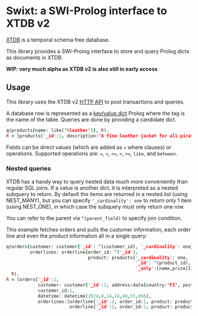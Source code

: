 # Swixt: a SWI-Prolog interface to XTDB v2

[XTDB](https://xtdb.com) is a temporal schema free database.

This library provides a SWI-Prolog interface to store and query Prolog
dicts as documents in XTDB.

**WIP: very much alpha as XTDB v2 is also still in early access**

## Usage

This library uses the XTDB v2 [HTTP API](https://docs.xtdb.com/drivers/http/openapi/index.html) to
post transactions and queries.

A database row is represented as a [key/value dict](https://www.swi-prolog.org/pldoc/man?section=bidicts)
Prolog where the tag is the name of the table.
Queries are done by providing a candidate dict.

```prolog
q(products{name: like("%leather")}, R).
R = [products{'_id':1, description:"A fine leather jacket for all pirating needs", name:"Fine leather jacket", price:29.95}]
```

Fields can be direct values (which are added as `=` where clauses) or operations.
Supported operations are: `=`, `<`, `<=`, `>`, `>=`, `like`, and `between`.

### Nested queries

XTDB has a handy way to query nested data much more conveniently than regular SQL joins.
If a value is another dict, it is interpreted as a nested subquery to return. By default the items
are returned in a nested list (using NEST_MANY), but you can specify `'_cardinality': one` to return
only 1 item (using NEST_ONE), in which case the subquery must only return one row.

You can refer to the parent via `^(parent_field)` to specify join condition.

This example fetches orders and pulls the customer information, each order line and even
the product information all in a single query:

```prolog
q(orders{customer: customer{'_id': ^(customer_id), '_cardinality': one},
         orderlines: orderline{order_id: ^('_id'),
                               product: products{'_cardinality': one,
                                                 '_id': ^(product_id),
                                                 '_only':[name,price]}}},
  R).
R = [orders{'_id':1,
            customer: customer{'_id':1, address:data{country:"FI", postalcode:"90210", street:"Somestreet 6"}, name:"Max Feedpressure"},
            customer_id:1,
            datetime: datetime(2024,8,14,16,40,55,666),
            orderlines:[orderline{'_id':2, order_id:1, product: products{name:"Ball", price: 7.99}, product_id:4, quantity:10},
                        orderline{'_id':1, order_id:1, product: products{name:"Fine leather jacket", 29.95}, product_id:1, quantity:1}]}]
```
